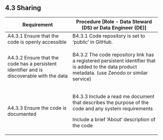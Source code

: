 **4.3 Sharing**
-----------

<table>
<thead>
<tr class="header">
<th><strong>Requirement</strong></th>
<th><strong>Procedure</strong> [Role - Data Steward (DS) or Data Engineer (DE)]</th>
</tr>
</thead>
<tbody>
<tr class="odd">
<td>A4.3.1 Ensure that the code is openly accessible</td>
<td>B4.3.1 Code repository is set to ‘public’ in GitHub.</td>
</tr>
<tr class="even">
<td>A4.3.2 Ensure that the code has a persistent identifier and is discoverable with the data</td>
<td><p>B4.3.2 The code repository link has a registered persistent identifier that is added to the data product metadata. (use Zenodo or similar service)</p></td>
</tr>
<tr class="odd">
<td>A4.3.3 Ensure the code is documented</td>
<td><p>B4.3.3 Include a read me document that describes the purpose of the code and any system requirements</p>
<p>Include a brief ‘About’ description of the code</p></td>
</tr>
</tbody>
</table>
